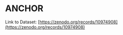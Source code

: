 # ANCHOR

Link to Dataset: [https://zenodo.org/records/10974908](https://zenodo.org/records/10974908)
